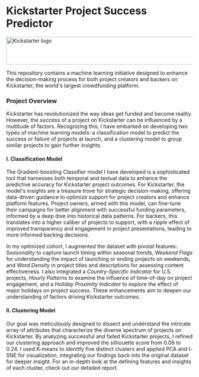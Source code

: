 <h1>Kickstarter Project Success Predictor</h1>
<img src="https://upload.wikimedia.org/wikipedia/commons/thumb/b/b5/Kickstarter_logo.svg/1024px-Kickstarter_logo.svg.png" alt="Kickstarter logo" width="600" height="75">
<p>This repository contains a machine learning initiative designed to enhance the decision-making process for both project creators and backers on Kickstarter, the world's largest crowdfunding platform.</p>
<h3>Project Overview</h3>
Kickstarter has revolutionized the way ideas get funded and become reality. However, the success of a project on Kickstarter can be influenced by a multitude of factors. Recognizing this, I have embarked on developing two types of machine learning models: a classification model to predict the success or failure of projects at launch, and a clustering model to group similar projects to gain further insights.

<h4>I. Classification Model</h4>
<p>The Gradient-boosting Classifier model I have developed is a sophisticated tool that harnesses both temporal and textual data to enhance the predictive accuracy for Kickstarter project outcomes. For Kickstarter, the model's insights are a treasure trove for strategic decision-making, offering data-driven guidance to optimize support for project creators and enhance platform features. Project owners, armed with this model, can fine-tune their campaigns for better alignment with successful funding parameters, informed by a deep dive into historical data patterns. For backers, this translates into a higher caliber of projects to support, with a ripple effect of improved transparency and engagement in project presentations, leading to more informed backing decisions. 
</p>

<p>In my optimized cohort, I augmented the dataset with pivotal features: <I>Seasonality</I> to capture launch timing within seasonal trends, <I>Weekend Flags</I> for understanding the impact of launching or ending projects on weekends, and <I>Word Density</I> in project titles and descriptions for assessing content effectiveness. I also integrated a <I>Country-Specific Indicator</I> for U.S. projects, <I>Hourly Patterns</I> to examine the influence of time-of-day on project engagement, and a <I>Holiday Proximity Indicator</I> to explore the effect of major holidays on project success. These enhancements aim to deepen our understanding of factors driving Kickstarter outcomes.</p>

<h4>II. Clustering Model</h4>
Our goal was meticulously designed to dissect and understand the intricate array of attributes that characterize the diverse spectrum of projects on Kickstarter. By analyzing successful and failed Kickstarter projects, I refined our clustering approach and improved the silhouette score from 0.06 to 0.24. I used K-means to identify five distinct clusters and applied PCA and t-SNE for visualization, integrating our findings back into the original dataset for deeper insight. 
For an in-depth look at the defining features and insights of each cluster, check out our detailed report. 

